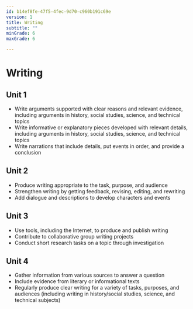 ```yaml
---
id: b14ef8fe-47f5-4fec-9d70-c960b191c69e
version: 1
title: Writing
subtitle: ""
minGrade: 6
maxGrade: 6

---
```

# Writing


## Unit 1
* Write arguments supported with clear reasons and relevant evidence, including arguments in history, social studies, science, and technical topics
* Write informative or explanatory pieces developed with relevant details, including arguments in history, social studies, science, and technical topics
* Write narrations that include details, put events in order, and provide a conclusion

## Unit 2
* Produce writing appropriate to the task, purpose, and audience
* Strengthen writing by getting feedback, revising, editing, and rewriting
* Add dialogue and descriptions to develop characters and events

## Unit 3
* Use tools, including the Internet, to produce and publish writing
* Contribute to collaborative group writing projects
* Conduct short research tasks on a topic through investigation

## Unit 4
* Gather information from various sources to answer a question
* Include evidence from literary or informational texts
* Regularly produce clear writing for a variety of tasks, purposes, and audiences (including writing in history/social studies, science, and technical subjects)